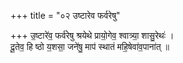 +++
title = "०२ उष्टारेव फर्वरेषु"

+++
उ॒ष्टारे॑व॒ फर्व॑रेषु श्रयेथे प्रायो॒गेव॒ श्वात्र्या॒ शासु॒रेथः॑ ।  
दू॒तेव॒ हि ष्ठो य॒शसा॒ जने॑षु॒ माप॑ स्थातं महि॒षेवा॑व॒पाना॑त् ॥
